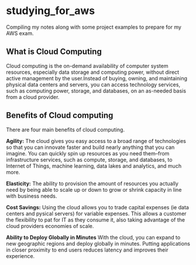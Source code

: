 # studying_for_aws

Compiling my notes along with some project examples to prepare for my AWS exam.


## What is Cloud Computing
Cloud computing is the on-demand availability of computer system resources, especially data storage and computing power, without direct active management by the user.Instead of buying, owning, and maintaining physical data centers and servers, you can access technology services, such as computing power, storage, and databases, on an as-needed basis from a cloud provider.

## Benefits of Cloud computing
There are four main benefits of cloud computing.

**Agility:** The cloud gives you easy access to a broad range of technologies so that you can innovate faster and build nearly anything that you can imagine. You can quickly spin up resources as you need them–from infrastructure services, such as compute, storage, and databases, to Internet of Things, machine learning, data lakes and analytics, and much more.

**Elasticity:** The ability to provision the amount of resources you actually need by being able to scale up or down to grow or shrink capacity in line with business needs.

**Cost Savings:** Using the cloud allows you to trade capital expenses (ie data centers and pysical servers) for variable expenses. This allows a customer the flexibility to pat for IT as they consume it, also taking advantage of the cloud providers economies of scale.

**Ability to Deploy Globally in Minutes**
With the cloud, you can expand to new geographic regions and deploy globally in minutes. Putting applications in closer proximity to end users reduces latency and improves their experience. 

